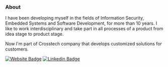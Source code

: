 ### About

I have been developing myself in the fields of Information Security, Embedded Systems and Software Development, for more than 10 years. I like to work interdisciplinary and take part in all processes of a product from idea stage to product stage.

Now I'm part of Crosstech company that develops customized solutions for customers.

[![Website Badge](https://img.shields.io/website?down_color=red&down_message=down&label=https://eminyildiz.com.tr&up_color=green&up_message=up&url=https://eminyildiz.com.tr)](https://eminyildiz.com.tr)
[![Linkedin Badge](https://img.shields.io/badge/-huseyinbabal-blue?style=flat-square&logo=Linkedin&logoColor=white&link=https://www.linkedin.com/in/eyEminYILDIZ/)](https://www.linkedin.com/in/eyEminYILDIZ/)

